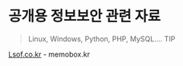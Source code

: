 # 공개용 정보보안 관련 자료
> Linux, Windows, Python, PHP, MySQL.... TIP

[Lsof.co.kr](http://www.lsof.co.kr) - memobox.kr

